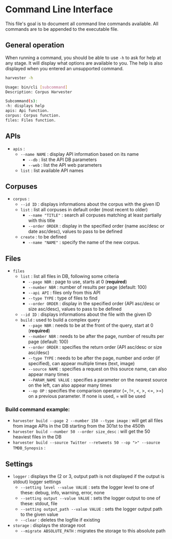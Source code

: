 # Command Line Interface

This file's goal is to document all command line commands available. All commands are to be appended to the executable file.

## General operation
When running a command, you should be able to use `-h` to ask for help at any stage. It will display what options are available to you. The help is also displayed when you entered an unsupported command.

```sh
harvester -h

Usage: bin/cli [subcommand]
Description: Corpus Harvester

Subcommand(s):
-h: displays help
apis: Api function.
corpus: Corpus function.
files: Files function.
```

## APIs
- `apis` :
    - `--name NAME` : display API information based on its name
        - `--db` : list the API DB parameters
        - `--web` : list the API web parameters
    - `list` : list available API names

## Corpuses
- `corpus` :
    - `--id ID` : displays informations about the corpus with the given ID
    - `list` : list all corpuses in default order (most recent to older)
        - `--name "TITLE"` : search all corpuses matching at least partially with this title
        - `--order ORDER` : display in the specified order (name asc/desc or date asc/desc), values to pass to be defined
    - `create` : to be defined
        - `--name "NAME"` : specify the name of the new corpus.

## Files
- `files`
    - `list` : list all files in DB, following some criteria
        - `--page NBR` : page to use, starts at 0 (**required**)
        - `--number NBR` : number of results per page (default: 100)
        - `--api API` : files only from this API
        - `--type TYPE` : type of files to find
        - `--order ORDER` : display in the specified order (API asc/desc or size asc/desc), values to pass to be defined
    - `--id ID` : displays informations about the file with the given ID
    - `build` : used to build a complex query
        - `--page NBR` : needs to be at the front of the query, start at 0 (**required**)
        - `--number NBR` : needs to be after the page, number of results per page (default: 100)
        - `--order ORDER` : specifies the return order (API asc/desc or size asc/desc)
        - `--type TYPE` : needs to be after the page, number and order (if specified), can appear multiple times (text, image)
        - `--source NAME` : specifies a request on this source name, can also appear many times
        - `--PARAM_NAME VALUE` : specifies a parameter on the nearest source on the left, can also appear many times
        - `--op OP` : specifies the comparison operator (=, !=, <, >, <=, >=) on a previous parameter. If none is used, = will be used

### Build command example:

- `harvester build --page 2 --number 150 --type image` : will get all files from image APIs in the DB starting from the 301st to the 450th
- `harvester build --number 50 --order size_desc` : will get the 50 heaviest files in the DB
- `harvester build --source Twitter --retweets 50 --op ">" --source TMDB_Synopsis` :

## Settings
- `logger` : displays the (2 or 3, output path is not displayed if the output is stdout) logger settings
    - `--setting level --value VALUE` : sets the logger level to one of these: debug, info, warning, error, none
    - `--setting output --value VALUE` : sets the logger output to one of these: stdout, file
    - `--setting output_path --value VALUE` : sets the logger output path to the given value
    - `--clear` : deletes the logfile if existing
- `storage` : displays the storage root
    - `--migrate ABSOLUTE_PATH` : migrates the storage to this absolute path
